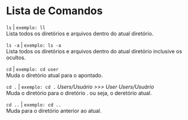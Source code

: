 # Lista de Comandos


```ls``` | ``` exemplo: ll ```  
Lista todos os diretórios e arquivos dentro do atual diretório.  

```ls -a``` | ``` exemplo: ls -a ```  
Lista todos os diretórios e arquivos dentro do atual diretório inclusive os ocultos.  

``` cd ``` | ``` exemplo: cd user ```  
Muda o diretório atual para o apontado.  

``` cd . ``` | ``` exemplo: cd . ``` *Users/Usuário >>> User Users/Usuário*  
Muda o diretório para o diretório . ou seja, o deretório atual.  

``` cd .. ``` | ``` exemplo: cd .. ```  
Muda para o diretório anterior ao atual.  

